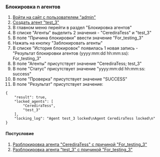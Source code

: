 ### Блокировка n агентов

1. [Войти на сайт с пользователем "admin"](../../../0.%20Шаги/1.%20Войти%20на%20сайт%20с%20пользователем%20username.md)
1. [Создать агент "test_3"](../../../0.%20Шаги/10.%20Создать%20агент%20agent%20с%20типом%20ОС%20os_type%20и%20с%20ролью%20role.md)
1. В главном меню перейти в раздел "Блокировка агентов"
1. В списке "Агенты" выделить 2 значения - "CerediraTess" и "test_3"
1. В поле "Причина блокировки" ввести значение "For_testing_3"
1. Нажать на кнопку "Заблокировать агенты"
1. В списке "История блокировок" появилась 1 новая запись - "Результат блокировки агентов (yyyy:mm:dd hh:mm:ss): For_testing_3"
1. В поле "Агенты" присутствует значение "CerediraTess; test_3"
1. В поле "Статус" присутствует значение "yyyy:mm:dd hh:mm:ss: success"
1. В поле "Проверка" присутствует значение "SUCCESS"
1. В поле "Результат" присутствует значение:
```
{
    "result": true,
    "locked_agents": [
        "CerediraTess",
        "test_3"
    ],
    "locking_log": "Agent test_3 locked\nAgent CerediraTess locked\n"
}
```

#### Постусловие 

1. [Разблокировка агента "CerediraTess" с причиной "For_testing_3"](../../../0.%20Шаги/9.%20Разблокировка%20агента%20agent%20с%20причиной%20lock_cause.md)
1. [Разблокировка агента "test_3" с причиной "For_testing_3"](../../../0.%20Шаги/9.%20Разблокировка%20агента%20agent%20с%20причиной%20lock_cause.md)